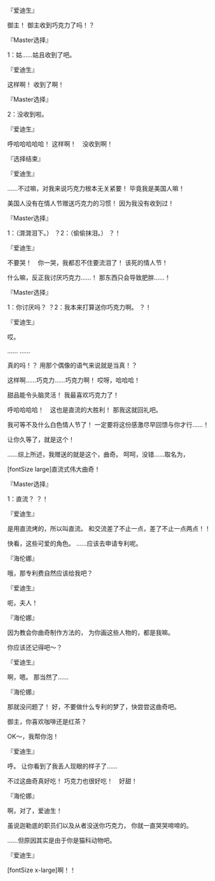 『爱迪生』

御主！
御主收到巧克力了吗！？

『Master选择』

1：姑……姑且收到了吧。

『爱迪生』

这样啊！
收到了啊！

『Master选择』

2：没收到啦。

『爱迪生』

呼哈哈哈哈哈！
这样啊！　没收到啊！

『选择结束』

『爱迪生』

……不过嘛，对我来说巧克力根本无关紧要！
毕竟我是美国人嘛！

美国人没有在情人节赠送巧克力的习惯！
因为我没有收到过！

『Master选择』

1：（潸潸泪下。）
？2：（偷偷抹泪。）
？！

『爱迪生』

不要哭！　你一哭，我都忍不住要流泪了！
该死的情人节！

什么嘛，反正我讨厌巧克力……！
那东西只会导致肥胖……！

『Master选择』

1：你讨厌吗？
？2：我本来打算送你巧克力啊。
？！

『爱迪生』

哎。

……
……

真的吗！？
用那个偶像的语气来说就是当真！？

这样啊……巧克力……巧克力啊！
哎呀，哈哈哈！

甜品能令头脑灵活！
我最喜欢巧克力了！

呼哈哈哈哈！　这也是直流的大胜利！
那我这就回礼吧。

我可等不及什么白色情人节了！
一定要将这份感激尽早回馈与你才行……！

让你久等了，就是这个！

……综上所述，我赠送的就是这个，曲奇。
呵呵，没错……取名为，

[fontSize large]直流式伟大曲奇！

『Master选择』

1：直流？
？！

『爱迪生』

是用直流烤的，所以叫直流。
和交流差了不止一点，差了不止一点两点！！

快看，这些可爱的角色。
……应该去申请专利呢。

『海伦娜』

哦，那专利费自然应该给我吧？

『爱迪生』

呃，夫人！

『海伦娜』

因为教会你曲奇制作方法的，
为你画这些人物的，都是我嘛。

你应该还记得吧～？

『爱迪生』

啊，嗯。
那当然了……

『海伦娜』

那就没问题了！
好，不要做什么专利的梦了，快尝尝这曲奇吧。

御主，你喜欢咖啡还是红茶？

OK～，我帮你泡！

『爱迪生』

呼。
让你看到了我丢人现眼的样子了……

不过这曲奇真好吃！
巧克力也很好吃！　好甜！

『海伦娜』

啊，对了，爱迪生！

虽说迦勒底的职员们以及从者没送你巧克力，
你就一直哭哭啼啼的。

……但原因其实是由于你是猫科动物吧。

『爱迪生』

[fontSize x-large]啊！！

